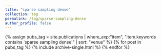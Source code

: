 ```yaml
---
title: "sparse sampling dense"
collection: tag
permalink: /tag/sparse-sampling-dense
author_profile: false
---
```

{% assign pubs_tag = site.publications | where_exp:"item", "item.keywords contains 'sparse sampling dense'" | sort: "venue" %}
{% for post in pubs_tag %}
  {% include archive-single.html %}
{% endfor %}